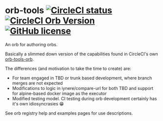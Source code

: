 # orb-tools [![CircleCI status](https://circleci.com/gh/feedyard/orb-tools.svg "CircleCI status")](https://circleci.com/gh/feedyard/orb-tools-orb) [![CircleCI Orb Version](https://img.shields.io/badge/endpoint.svg?url=https://badges.circleci.io/orb/feedyard/orb-tools)](https://circleci.com/orbs/registry/orb/feedyard/orb-tools) [![GitHub license](https://img.shields.io/badge/license-MIT-blue.svg)](https://raw.githubusercontent.com/feedyard/orb-tools/master/LICENSE)

An orb for authoring orbs.

Basically a slimmed down version of the capabilities found in CircleCI's own [orb-tools-orb](https://github.com/CircleCI-Public/orb-tools-orb).

The differences (and motivation to take the time to create) are:

* For team engaged in TBD or trunk based development, where branch merges are not expected
* Modifications to logic in iynere/compare-url for both TBD and support for alpine-based docker image as the executor
* Modified testing model. CI testing during orb development certainly has it's own idiosyncrasies :grin:

See orb registry help and examples pages for use descriptions.

